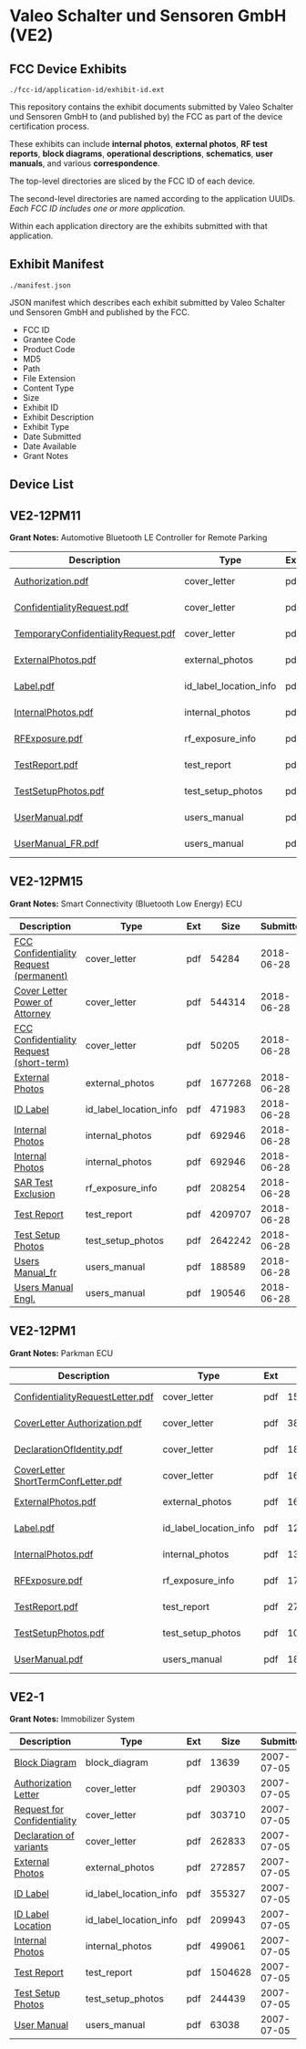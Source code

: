 # Valeo Schalter und Sensoren GmbH (VE2)
## FCC Device Exhibits

```
./fcc-id/application-id/exhibit-id.ext
```

This repository contains the exhibit documents submitted by Valeo Schalter und Sensoren GmbH to (and published by) the FCC as part of the device certification process.

These exhibits can include **internal photos**, **external photos**, **RF test reports**, **block diagrams**, **operational descriptions**, **schematics**, **user manuals**, and various **correspondence**.

The top-level directories are sliced by the FCC ID of each device.

The second-level directories are named according to the application UUIDs. *Each FCC ID includes one or more application.*

Within each application directory are the exhibits submitted with that application. 

## Exhibit Manifest

```
./manifest.json
```

JSON manifest which describes each exhibit submitted by Valeo Schalter und Sensoren GmbH and published by the FCC.

- FCC ID
- Grantee Code
- Product Code
- MD5
- Path
- File Extension
- Content Type
- Size
- Exhibit ID
- Exhibit Description
- Exhibit Type
- Date Submitted
- Date Available
- Grant Notes

## Device List
## VE2-12PM11
**Grant Notes:** Automotive Bluetooth LE Controller for Remote Parking

| Description | Type | Ext | Size | Submitted | Available |
| ----------- | ---- | --- | ---- | --------- | --------- |
| [Authorization.pdf](VE2-12PM11/2e4f0e710cc6535ab8bce2ee981cf484/3390772.pdf) | cover_letter | pdf | 478083 | 2017-05-15 | 2017-05-15 |
| [ConfidentialityRequest.pdf](VE2-12PM11/2e4f0e710cc6535ab8bce2ee981cf484/3390774.pdf) | cover_letter | pdf | 61156 | 2017-05-15 | 2017-05-15 |
| [TemporaryConfidentialityRequest.pdf](VE2-12PM11/2e4f0e710cc6535ab8bce2ee981cf484/3390781.pdf) | cover_letter | pdf | 39323 | 2017-05-15 | 2017-05-15 |
| [ExternalPhotos.pdf](VE2-12PM11/2e4f0e710cc6535ab8bce2ee981cf484/3390775.pdf) | external_photos | pdf | 393146 | 2017-05-15 | 2017-05-15 |
| [Label.pdf](VE2-12PM11/2e4f0e710cc6535ab8bce2ee981cf484/3390777.pdf) | id_label_location_info | pdf | 69223 | 2017-05-15 | 2017-05-15 |
| [InternalPhotos.pdf](VE2-12PM11/2e4f0e710cc6535ab8bce2ee981cf484/3390776.pdf) | internal_photos | pdf | 909862 | 2017-05-15 | 2017-05-15 |
| [RFExposure.pdf](VE2-12PM11/2e4f0e710cc6535ab8bce2ee981cf484/3390779.pdf) | rf_exposure_info | pdf | 280144 | 2017-05-15 | 2017-05-15 |
| [TestReport.pdf](VE2-12PM11/2e4f0e710cc6535ab8bce2ee981cf484/3390782.pdf) | test_report | pdf | 2478282 | 2017-05-15 | 2017-05-15 |
| [TestSetupPhotos.pdf](VE2-12PM11/2e4f0e710cc6535ab8bce2ee981cf484/3390783.pdf) | test_setup_photos | pdf | 819878 | 2017-05-15 | 2017-05-15 |
| [UserManual.pdf](VE2-12PM11/2e4f0e710cc6535ab8bce2ee981cf484/3390784.pdf) | users_manual | pdf | 186100 | 2017-05-15 | 2017-05-15 |
| [UserManual_FR.pdf](VE2-12PM11/2e4f0e710cc6535ab8bce2ee981cf484/3390785.pdf) | users_manual | pdf | 183713 | 2017-05-15 | 2017-05-15 |
## VE2-12PM15
**Grant Notes:** Smart Connectivity (Bluetooth Low Energy) ECU

| Description | Type | Ext | Size | Submitted | Available |
| ----------- | ---- | --- | ---- | --------- | --------- |
| [FCC Confidentiality Request (permanent)](VE2-12PM15/93b21efb7a6b03afa6b646d84529602e/3904731.pdf) | cover_letter | pdf | 54284 | 2018-06-28 | 2018-07-10 |
| [Cover Letter Power of Attorney](VE2-12PM15/93b21efb7a6b03afa6b646d84529602e/3904739.pdf) | cover_letter | pdf | 544314 | 2018-06-28 | 2018-07-10 |
| [FCC Confidentiality Request (short-term)](VE2-12PM15/93b21efb7a6b03afa6b646d84529602e/3904744.pdf) | cover_letter | pdf | 50205 | 2018-06-28 | 2018-07-10 |
| [External Photos](VE2-12PM15/93b21efb7a6b03afa6b646d84529602e/3904738.pdf) | external_photos | pdf | 1677268 | 2018-06-28 | 2018-11-13 |
| [ID Label](VE2-12PM15/93b21efb7a6b03afa6b646d84529602e/3904736.pdf) | id_label_location_info | pdf | 471983 | 2018-06-28 | 2018-07-10 |
| [Internal Photos](VE2-12PM15/93b21efb7a6b03afa6b646d84529602e/3904734.pdf) | internal_photos | pdf | 692946 | 2018-06-28 | 2018-11-13 |
| [Internal Photos](VE2-12PM15/93b21efb7a6b03afa6b646d84529602e/3904734.pdf) | internal_photos | pdf | 692946 | 2018-06-28 | 2018-11-13 |
| [SAR Test Exclusion](VE2-12PM15/93b21efb7a6b03afa6b646d84529602e/3904729.pdf) | rf_exposure_info | pdf | 208254 | 2018-06-28 | 2018-07-10 |
| [Test Report](VE2-12PM15/93b21efb7a6b03afa6b646d84529602e/3904730.pdf) | test_report | pdf | 4209707 | 2018-06-28 | 2018-07-10 |
| [Test Setup Photos](VE2-12PM15/93b21efb7a6b03afa6b646d84529602e/3904728.pdf) | test_setup_photos | pdf | 2642242 | 2018-06-28 | 2018-11-13 |
| [Users Manual_fr](VE2-12PM15/93b21efb7a6b03afa6b646d84529602e/3904741.pdf) | users_manual | pdf | 188589 | 2018-06-28 | 2018-11-13 |
| [Users Manual Engl.](VE2-12PM15/93b21efb7a6b03afa6b646d84529602e/3904743.pdf) | users_manual | pdf | 190546 | 2018-06-28 | 2018-11-13 |
## VE2-12PM1
**Grant Notes:** Parkman ECU

| Description | Type | Ext | Size | Submitted | Available |
| ----------- | ---- | --- | ---- | --------- | --------- |
| [ConfidentialityRequestLetter.pdf](VE2-12PM1/d86417ba5767473858c3a5a52d51ab33/2552363.pdf) | cover_letter | pdf | 155703 | 2015-03-11 | 2015-03-12 |
| [CoverLetter Authorization.pdf](VE2-12PM1/d86417ba5767473858c3a5a52d51ab33/2552364.pdf) | cover_letter | pdf | 387516 | 2015-03-11 | 2015-03-12 |
| [DeclarationOfIdentity.pdf](VE2-12PM1/d86417ba5767473858c3a5a52d51ab33/2552365.pdf) | cover_letter | pdf | 181070 | 2015-03-11 | 2015-03-12 |
| [CoverLetter ShortTermConfLetter.pdf](VE2-12PM1/d86417ba5767473858c3a5a52d51ab33/2553482.pdf) | cover_letter | pdf | 161305 | 2015-03-12 | 2015-03-12 |
| [ExternalPhotos.pdf](VE2-12PM1/d86417ba5767473858c3a5a52d51ab33/2552366.pdf) | external_photos | pdf | 1663313 | 2015-03-11 | 2015-09-07 |
| [Label.pdf](VE2-12PM1/d86417ba5767473858c3a5a52d51ab33/2552368.pdf) | id_label_location_info | pdf | 126143 | 2015-03-11 | 2015-03-12 |
| [InternalPhotos.pdf](VE2-12PM1/d86417ba5767473858c3a5a52d51ab33/2552367.pdf) | internal_photos | pdf | 1376500 | 2015-03-11 | 2015-09-07 |
| [RFExposure.pdf](VE2-12PM1/d86417ba5767473858c3a5a52d51ab33/2552370.pdf) | rf_exposure_info | pdf | 170917 | 2015-03-11 | 2015-03-12 |
| [TestReport.pdf](VE2-12PM1/d86417ba5767473858c3a5a52d51ab33/2552372.pdf) | test_report | pdf | 2733646 | 2015-03-11 | 2015-03-12 |
| [TestSetupPhotos.pdf](VE2-12PM1/d86417ba5767473858c3a5a52d51ab33/2552373.pdf) | test_setup_photos | pdf | 1024589 | 2015-03-11 | 2015-09-07 |
| [UserManual.pdf](VE2-12PM1/d86417ba5767473858c3a5a52d51ab33/2552374.pdf) | users_manual | pdf | 184508 | 2015-03-11 | 2015-09-07 |
## VE2-1
**Grant Notes:** Immobilizer System

| Description | Type | Ext | Size | Submitted | Available |
| ----------- | ---- | --- | ---- | --------- | --------- |
| [Block Diagram](VE2-1/91263b62f5624b86ae863976b10049a2/811937.pdf) | block_diagram | pdf | 13639 | 2007-07-05 | 2007-07-05 |
| [Authorization Letter](VE2-1/91263b62f5624b86ae863976b10049a2/811936.pdf) | cover_letter | pdf | 290303 | 2007-07-05 | 2007-07-05 |
| [Request for Confidentiality](VE2-1/91263b62f5624b86ae863976b10049a2/811939.pdf) | cover_letter | pdf | 303710 | 2007-07-05 | 2007-07-05 |
| [Declaration of variants](VE2-1/91263b62f5624b86ae863976b10049a2/811949.pdf) | cover_letter | pdf | 262833 | 2007-07-05 | 2007-07-05 |
| [External Photos](VE2-1/91263b62f5624b86ae863976b10049a2/811940.pdf) | external_photos | pdf | 272857 | 2007-07-05 | 2007-07-05 |
| [ID Label](VE2-1/91263b62f5624b86ae863976b10049a2/811943.pdf) | id_label_location_info | pdf | 355327 | 2007-07-05 | 2007-07-05 |
| [ID Label Location](VE2-1/91263b62f5624b86ae863976b10049a2/811944.pdf) | id_label_location_info | pdf | 209943 | 2007-07-05 | 2007-07-05 |
| [Internal Photos](VE2-1/91263b62f5624b86ae863976b10049a2/811942.pdf) | internal_photos | pdf | 499061 | 2007-07-05 | 2007-07-05 |
| [Test Report](VE2-1/91263b62f5624b86ae863976b10049a2/811941.pdf) | test_report | pdf | 1504628 | 2007-07-05 | 2007-07-05 |
| [Test Setup Photos](VE2-1/91263b62f5624b86ae863976b10049a2/811948.pdf) | test_setup_photos | pdf | 244439 | 2007-07-05 | 2007-07-05 |
| [User Manual](VE2-1/91263b62f5624b86ae863976b10049a2/811938.pdf) | users_manual | pdf | 63038 | 2007-07-05 | 2007-07-05 |
